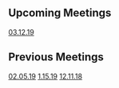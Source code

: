 ## Upcoming Meetings

[03.12.19](3-12-19.html)

## Previous Meetings

[02.05.19](02-05-19.html)
[1.15.19](01-15-19.html)
[12.11.18](12-11-18.html)

